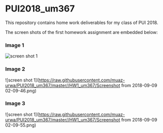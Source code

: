 # PUI2018_um367

This repository contains home work deliverables for my class of PUI 2018.

The screen shots of the first homework assignment are embedded below:


### Image 1
![screen shot 1](https://raw.githubusercontent.com/muaz-urwa/PUI2018_um367/master//HW1_um367/Screenshot%20from%202018-09-09%2001-06-15.png)

### Image 2
![screen shot 1](https://raw.githubusercontent.com/muaz-urwa/PUI2018_um367/master//HW1_um367/Screenshot from 2018-09-09 02-09-46.png)

### Image 3
![screen shot 1](https://raw.githubusercontent.com/muaz-urwa/PUI2018_um367/master//HW1_um367/Screenshot from 2018-09-09 02-09-55.png)
